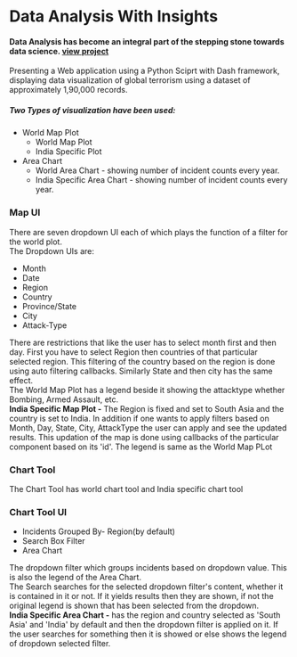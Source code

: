<html>
  <head>
  </head>
  <body>
    <h1>Data Analysis With Insights</h1>
    <h4>
      Data Analysis has become an integral part of the stepping stone towards data science.
      <a href="https://jayforsk.herokuapp.com/">view project</a>
    </h4>
    <div>
     Presenting a Web application using a Python Sciprt with Dash framework, displaying data visualization of global terrorism using a dataset of approximately 1,90,000 records. 
    </div>
    <h5>Two Types of visualization have been used:</h5>
    <ul>
      <li>
        World Map Plot
        <ul>
          <li>World Map Plot</li>
          <li>India Specific Plot</li>
        </ul>
      </li>
      <li>
        Area Chart
        <ul>
          <li>World Area Chart - showing number of incident counts every year.</li>
          <li>India Specific Area Chart - showing number of incident counts every year.</li>
        </ul>
      </li>
    </ul>
    <h3>Map UI</h3>
    <div>
      There are seven dropdown UI each of which plays the function of a filter for the world plot.
    </div>
    <div>The Dropdown UIs are:
      <ul>
        <li>Month</li>
        <li>Date</li>
        <li>Region</li>
        <li>Country</li>
        <li>Province/State</li>
        <li>City</li>
        <li>Attack-Type</li>
      </ul>
      There are restrictions that like the user has to select month first and then day. First you have to select Region then countries of that particular selected region. This filtering of the country based on the region is done using auto filtering callbacks. Similarly State and then city has the same effect.
    </div>
    <div>
      The World Map Plot has a legend beside it showing the attacktype whether Bombing, Armed Assault, etc.
    </div>
    <div><b>India Specific Map Plot -</b> The Region is fixed and set to South Asia and the country is set to India. In addition if one wants to apply filters based on Month, Day, State, City, AttackType the user can apply and see the updated results. This updation of the map is done using callbacks of the particular component based on its 'id'. The legend is same as the World Map PLot </div>
    <div>
      <h3>Chart Tool</h3>
      <div>The Chart Tool has world chart tool and India specific chart tool</div>
      <h3>Chart Tool UI</h3>
      <div>
        <ul>
          <li>Incidents Grouped By- Region(by default)</li>
          <li>Search Box Filter</li>
          <li>Area Chart</li>
        </ul>
      </div>
      <div>
        The dropdown filter which groups incidents based on dropdown value. This is also the legend of the Area Chart.
      </div>
      <div>
        The Search searches for the selected dropdown filter's content, whether it is contained in it or not. If it yields results then they are shown, if not the original legend is shown that has been selected from the dropdown.
      </div>
      <div>
        <b>India Specific Area Chart -</b> has the region and country selected as 'South Asia' and 'India' by default and then the dropdown filter is applied on it. If the user searches for something then it is showed or else shows the legend of dropdown selected filter.
      </div>
    </div>
    
  </body>
</html>


